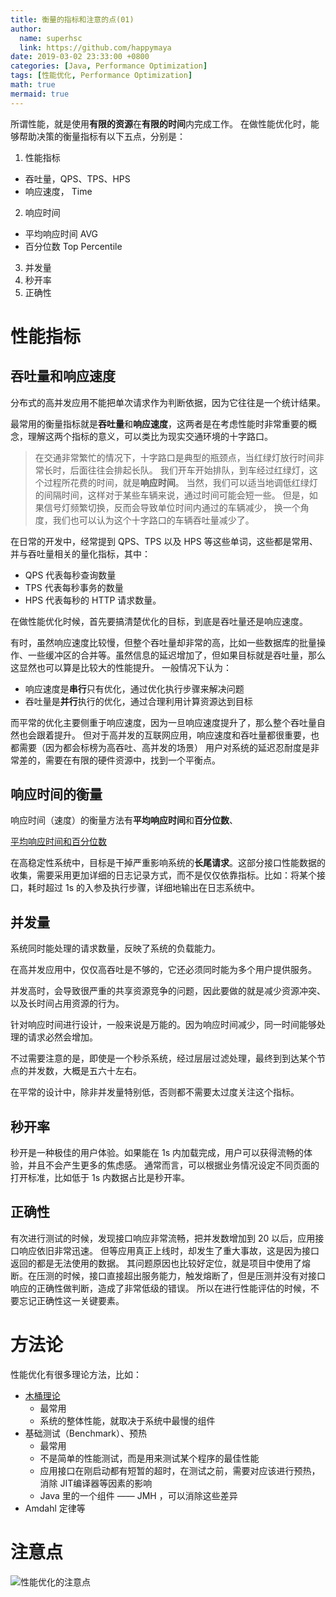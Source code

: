 ```yaml
---
title: 衡量的指标和注意的点(01)
author:
  name: superhsc
  link: https://github.com/happymaya
date: 2019-03-02 23:33:00 +0800
categories: [Java, Performance Optimization]
tags: [性能优化, Performance Optimization]
math: true
mermaid: true
---
```


所谓性能，就是使用**有限的资源**在**有限的时间**内完成工作。
在做性能优化时，能够帮助决策的衡量指标有以下五点，分别是：

1. 性能指标
- 吞吐量，QPS、TPS、HPS
- 响应速度， Time

2. 响应时间
- 平均响应时间 AVG
- 百分位数 Top Percentile

3. 并发量
3. 秒开率
3. 正确性

# 性能指标

## 吞吐量和响应速度

分布式的高并发应用不能把单次请求作为判断依据，因为它往往是一个统计结果。

最常用的衡量指标就是**吞吐量**和**响应速度**，这两者是在考虑性能时非常重要的概念，理解这两个指标的意义，可以类比为现实交通环境的十字路口。

> 在交通非常繁忙的情况下，十字路口是典型的瓶颈点，当红绿灯放行时间非常长时，后面往往会排起长队。
我们开车开始排队，到车经过红绿灯，这个过程所花费的时间，就是**响应时间**。
当然，我们可以适当地调低红绿灯的间隔时间，这样对于某些车辆来说，通过时间可能会短一些。
但是，如果信号灯频繁切换，反而会导致单位时间内通过的车辆减少，
换一个角度，我们也可以认为这个十字路口的车辆吞吐量减少了。


在日常的开发中，经常提到 QPS、TPS 以及 HPS 等这些单词，这些都是常用、并与吞吐量相关的量化指标，其中：

- QPS 代表每秒查询数量
- TPS 代表每秒事务的数量
- HPS 代表每秒的 HTTP 请求数量。

在做性能优化时候，首先要搞清楚优化的目标，到底是吞吐量还是响应速度。

有时，虽然响应速度比较慢，但整个吞吐量却非常的高，比如一些数据库的批量操作、一些缓冲区的合并等。虽然信息的延迟增加了，但如果目标就是吞吐量，那么这显然也可以算是比较大的性能提升。
一般情况下认为：

- 响应速度是**串行**只有优化，通过优化执行步骤来解决问题
- 吞吐量是**并行**执行的优化，通过合理利用计算资源达到目标

而平常的优化主要侧重于响应速度，因为一旦响应速度提升了，那么整个吞吐量自然也会跟着提升。
但对于高并发的互联网应用，响应速度和吞吐量都很重要，也都需要（因为都会标榜为高吞吐、高并发的场景）
用户对系统的延迟忍耐度是非常差的，需要在有限的硬件资源中，找到一个平衡点。

## 响应时间的衡量
响应时间（速度）的衡量方法有**平均响应时间**和**百分位数**、

[平均响应时间和百分位数](https://www.yuque.com/happymaya/imaya/gszdxn?inner=ZRhos)

在高稳定性系统中，目标是干掉严重影响系统的**长尾请求**。这部分接口性能数据的收集，需要采用更加详细的日志记录方式，而不是仅仅依靠指标。比如：将某个接口，耗时超过 1s 的入参及执行步骤，详细地输出在日志系统中。
## 并发量
系统同时能处理的请求数量，反映了系统的负载能力。

在高并发应用中，仅仅高吞吐是不够的，它还必须同时能为多个用户提供服务。

并发高时，会导致很严重的共享资源竞争的问题，因此要做的就是减少资源冲突、以及长时间占用资源的行为。

针对响应时间进行设计，一般来说是万能的。因为响应时间减少，同一时间能够处理的请求必然会增加。

不过需要注意的是，即使是一个秒杀系统，经过层层过滤处理，最终到到达某个节点的并发数，大概是五六十左右。

在平常的设计中，除非并发量特别低，否则都不需要太过度关注这个指标。

## 秒开率

秒开是一种极佳的用户体验。如果能在 1s 内加载完成，用户可以获得流畅的体验，并且不会产生更多的焦虑感。
通常而言，可以根据业务情况设定不同页面的打开标准，比如低于 1s 内数据占比是秒开率。

## 正确性

有次进行测试的时候，发现接口响应非常流畅，把并发数增加到 20 以后，应用接口响应依旧非常迅速。
但等应用真正上线时，却发生了重大事故，这是因为接口返回的都是无法使用的数据。
其问题原因也比较好定位，就是项目中使用了熔断。在压测的时候，接口直接超出服务能力，触发熔断了，但是压测并没有对接口响应的正确性做判断，造成了非常低级的错误。
所以在进行性能评估的时候，不要忘记正确性这一关键要素。

# 方法论

性能优化有很多理论方法，比如：

- [木桶理论](https://baike.baidu.com/item/%E6%9C%A8%E6%A1%B6%E6%95%88%E5%BA%94/870962?fr=aladdin)
   - 最常用
   - 系统的整体性能，就取决于系统中最慢的组件
- 基础测试（Benchmark）、预热
   - 最常用
   - 不是简单的性能测试，而是用来测试某个程序的最佳性能
   - 应用接口在刚启动都有短暂的超时，在测试之前，需要对应该进行预热，消除 JIT编译器等因素的影响
   - Java 里的一个组件 —— JMH ，可以消除这些差异
- Amdahl 定律等


# 注意点

![性能优化的注意点](/assets/post-img/optimization/2020030203.jpg)


